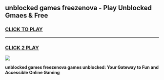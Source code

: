 
## unblocked games freezenova - Play Unblocked Gmaes & Free
<h3>
<a href="https://premium.freeplayer.one?title=unblocked_games_freezenova&ref=19F">CLICK TO PLAY</a></h3>
<hr>

<h3>
<a href="https://premium.freeplayer.one?title=unblocked_games_freezenova&ref=19F">CLICK 2 PLAY</a>
  
</h3>

<a href="https://premium.freeplayer.one?title=unblocked_games_freezenova&ref=19F/"><img src="https://clearcache.store/games.png"></a>


**unblocked games freezenova games unblocked: Your Gateway to Fun and Accessible Online Gaming**
